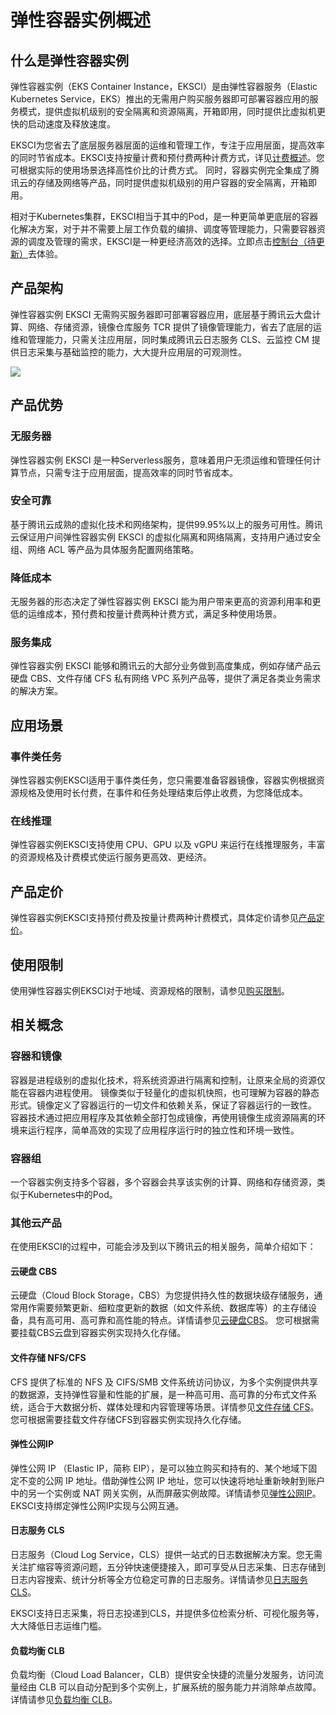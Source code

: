 # 弹性容器实例概述
## 什么是弹性容器实例
弹性容器实例（EKS Container Instance，EKSCI）是由弹性容器服务（Elastic Kubernetes Service，EKS）推出的无需用户购买服务器即可部署容器应用的服务模式，提供虚拟机级别的安全隔离和资源隔离，开箱即用，同时提供比虚拟机更快的启动速度及释放速度。

EKSCI为您省去了底层服务器层面的运维和管理工作，专注于应用层面，提高效率的同时节省成本。EKSCI支持按量计费和预付费两种计费方式，详见[计费概述](https://cloud.tencent.com/document/product/457/39807)。您可根据实际的使用场景选择高性价比的计费方式。
同时，容器实例完全集成了腾讯云的存储及网络等产品，同时提供虚拟机级别的用户容器的安全隔离，开箱即用。

相对于Kubernetes集群，EKSCI相当于其中的Pod，是一种更简单更底层的容器化解决方案，对于并不需要上层工作负载的编排、调度等管理能力，只需要容器资源的调度及管理的需求，EKSCI是一种更经济高效的选择。立即点击[控制台（待更新）]()去体验。


## 产品架构
弹性容器实例 EKSCI 无需购买服务器即可部署容器应用，底层基于腾讯云大盘计算、网络、存储资源，镜像仓库服务 TCR 提供了镜像管理能力，省去了底层的运维和管理能力，只需关注应用层，同时集成腾讯云日志服务 CLS、云监控 CM 提供日志采集与基础监控的能力，大大提升应用层的可观测性。

![](https://main.qcloudimg.com/raw/729b46f0431f3b7ecd08b7f2f4a52456.png)


## 产品优势
### 无服务器
弹性容器实例 EKSCI 是一种Serverless服务，意味着用户无须运维和管理任何计算节点，只需专注于应用层面，提高效率的同时节省成本。

### 安全可靠
基于腾讯云成熟的虚拟化技术和网络架构，提供99.95%以上的服务可用性。腾讯云保证用户间弹性容器实例 EKSCI 的虚拟化隔离和网络隔离，支持用户通过安全组、网络 ACL 等产品为具体服务配置网络策略。

### 降低成本
无服务器的形态决定了弹性容器实例 EKSCI 能为用户带来更高的资源利用率和更低的运维成本，预付费和按量计费两种计费方式，满足多种使用场景。

### 服务集成
弹性容器实例 EKSCI 能够和腾讯云的大部分业务做到高度集成，例如存储产品云硬盘 CBS、文件存储 CFS 私有网络 VPC 系列产品等，提供了满足各类业务需求的解决方案。


## 应用场景
### 事件类任务
弹性容器实例EKSCI适用于事件类任务，您只需要准备容器镜像，容器实例根据资源规格及使用时长付费，在事件和任务处理结束后停止收费，为您降低成本。

### 在线推理
弹性容器实例EKSCI支持使用 CPU、GPU 以及 vGPU 来运行在线推理服务，丰富的资源规格及计费模式使运行服务更高效、更经济。


## 产品定价
弹性容器实例EKSCI支持预付费及按量计费两种计费模式，具体定价请参见[产品定价](https://cloud.tencent.com/document/product/457/39806)。

## 使用限制
使用弹性容器实例EKSCI对于地域、资源规格的限制，请参见[购买限制](https://cloud.tencent.com/document/product/457/39821)。

## 相关概念
### 容器和镜像
容器是进程级别的虚拟化技术，将系统资源进行隔离和控制，让原来全局的资源仅能在容器内进程使用。
镜像类似于轻量化的虚拟机快照，也可理解为容器的静态形式。镜像定义了容器运行的一切文件和依赖关系，保证了容器运行的一致性。
容器技术通过把应用程序及其依赖全部打包成镜像，再使用镜像生成资源隔离的环境来运行程序，简单高效的实现了应用程序运行时的独立性和环境一致性。
### 容器组
一个容器实例支持多个容器，多个容器会共享该实例的计算、网络和存储资源，类似于Kubernetes中的Pod。
### 其他云产品
在使用EKSCI的过程中，可能会涉及到以下腾讯云的相关服务，简单介绍如下：
#### 云硬盘 CBS
云硬盘（Cloud Block Storage，CBS）为您提供持久性的数据块级存储服务，通常用作需要频繁更新、细粒度更新的数据（如文件系统、数据库等）的主存储设备，具有高可用、高可靠和高性能的特点。详情请参见[云硬盘CBS](https://cloud.tencent.com/document/product/362/2345)。
您可根据需要挂载CBS云盘到容器实例实现持久化存储。

#### 文件存储 NFS/CFS
CFS 提供了标准的 NFS 及 CIFS/SMB 文件系统访问协议，为多个实例提供共享的数据源，支持弹性容量和性能的扩展，是一种高可用、高可靠的分布式文件系统，适合于大数据分析、媒体处理和内容管理等场景。详情参见[文件存储 CFS](https://cloud.tencent.com/document/product/582/9127)。
您可根据需要挂载文件存储CFS到容器实例实现持久化存储。

#### 弹性公网IP
弹性公网 IP （Elastic IP，简称 EIP），是可以独立购买和持有的、某个地域下固定不变的公网 IP 地址。借助弹性公网 IP 地址，您可以快速将地址重新映射到账户中的另一个实例或 NAT 网关实例，从而屏蔽实例故障。详情请参见[弹性公网IP](https://cloud.tencent.com/document/product/213/5733)。
EKSCI支持绑定弹性公网IP实现与公网互通。

#### 日志服务 CLS
日志服务（Cloud Log Service，CLS）提供一站式的日志数据解决方案。您无需关注扩缩容等资源问题，五分钟快速便捷接入，即可享受从日志采集、日志存储到日志内容搜索、统计分析等全方位稳定可靠的日志服务。详情请参见[日志服务 CLS](https://cloud.tencent.com/document/product/614/11254)。

EKSCI支持日志采集，将日志投递到CLS，并提供多位检索分析、可视化服务等，大大降低日志运维门槛。
#### 负载均衡 CLB
负载均衡（Cloud Load Balancer，CLB）提供安全快捷的流量分发服务，访问流量经由 CLB 可以自动分配到多个实例上，扩展系统的服务能力并消除单点故障。详情请参见[负载均衡 CLB](https://cloud.tencent.com/document/product/214/524)。
